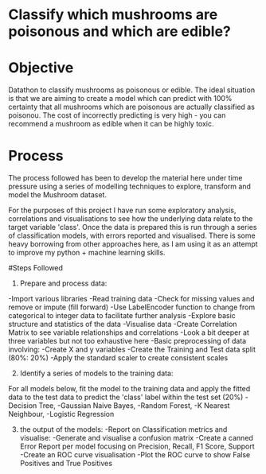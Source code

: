 # Classify which mushrooms are poisonous and which are edible?

# Objective
Datathon to classify mushrooms as poisonous or edible. The ideal situation is that we are aiming to create a model which can predict with 100% certainty that all mushrooms which are poisonous are actually classified as poisonou. The cost of incorrectly predicting is very high - you can recommend a mushroom as edible when it can be highly toxic. 

# Process
The process followed has been to develop the material here under time pressure using a series of modelling techniques to explore, transform and model the Mushroom dataset.

For the purposes of this project I have run some exploratory analysis, correlations and visualisations to see how the underlying data relate to the target variable 'class'. Once the data is prepared this is run through a series of classification models, with errors reported and visualised. There is some heavy borrowing from other approaches here, as I am using it as an attempt to improve my python + machine learning skills. 

#Steps Followed

1. Prepare and process data: 

-Import various libraries 
-Read training data
-Check for missing values and remove or impute (fill forward)
-Use LabelEncoder function to change from categorical to integer data to facilitate further analysis
-Explore basic structure and statistics of the data
-Visualise data
-Create Correlation Matrix to see variable relationships and correlations
-Look a bit deeper at three variables but not too exhaustive here
-Basic preprocessing of data involving: 
  -Create X and y variables
  -Create the Training and Test data split (80%: 20%)
  -Apply the standard scaler to create consistent scales
  
2. Identify a series of models to the training data:

For all models below, fit the model to the training data and apply the fitted data to the test data to predict the 'class' label within the test set (20%)
-Decision Tree, 
-Gaussian Naive Bayes, 
-Random Forest, 
-K Nearest Neighbour, 
-Logistic Regression 

3.  the output of the models: 
-Report on Classification metrics and visualise: 
-Generate and visualise a confusion matrix
-Create a canned Error Report per model focusing on Precision, Recall, F1 Score, Support
-Create an ROC curve visualisation
-Plot the ROC curve to show False Positives and True Positives
